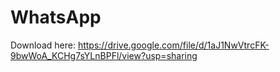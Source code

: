 # WhatsApp
 Download here: https://drive.google.com/file/d/1aJ1NwVtrcFK-9bwWoA_KCHg7sYLnBPFl/view?usp=sharing
